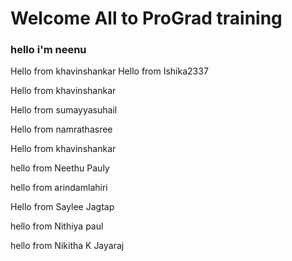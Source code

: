 # Welcome All to ProGrad training

### hello i'm neenu 

Hello from khavinshankar
Hello from Ishika2337

Hello from khavinshankar

Hello from sumayyasuhail

Hello from namrathasree

Hello from khavinshankar

hello from Neethu Pauly

hello from arindamlahiri


Hello from Saylee Jagtap

hello from Nithiya paul

hello from Nikitha K Jayaraj



